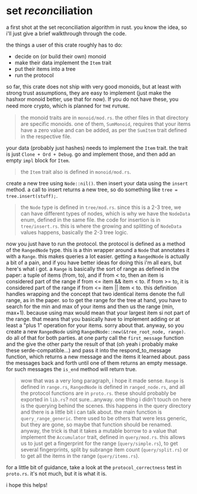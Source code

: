# set *recon*ciliation

a first shot at the set reconciliation algorithm in rust. you know the idea, so i'll just give a brief walkthrough through the code.

the things a user of this crate roughly has to do:
- decide on (or build their own) monoid
- make their data implement the `Item` trait
- put their items into a tree
- run the protocol

so far, this crate does not ship with very good monoids, but at least with strong trust assumptions, they are easy to implement (just make the hashxor monoid better, use that for now). If you do not have these, you need more crypto, which is planned for ᴛʜᴇ ғᴜᴛᴜʀᴇ.

> the monoid traits are in `monoid/mod.rs`. the other files in that directory are specific monoids. one of them, `SumMonoid`, requires that your items have a zero value and can be added, as per the `SumItem` trait defined in the respective file.

your data (probably just hashes) needs to implement the `Item` trait. the trait is just `Clone + Ord + Debug`. go and implement those, and then add an empty `impl` block for `Item`.

> the `Item` trait also is defined in `monoid/mod.rs`.

create a new tree using `Node::nil()`. then insert your data using the `insert` method. a call to insert returns a new tree, so do something like `tree = tree.insert(stuff);`.

> the `Node` type is defined in `tree/mod.rs`. since this is a 2-3 tree, we can have different types of nodes, which is why we have the `NodeData` enum, defined in the same file. the code for insertion is in `tree/insert.rs`. this is where the growing and splitting of `NodeData` values happens, basically the 2-3 tree logic.

now you just have to run the protocol. the protocol is defined as a method of the `RangedNode` type. this is a thin wrapper around a `Node` that annotates it with a `Range`. this makes queries a lot easier. getting a `RangedNode` is actually a bit of a pain, and if you have better ideas for doing this i'm all ears, but here's what i got. a `Range` is basically the sort of range as defined in the paper: a tuple of items (from, to), and if from < to, then an item is considered part of the range if from <= item  && item < to. if from >= to, it is considered part of the range if from <= item || item < to. this definition handles wrapping and the concept that two identical items denote the full range, as in the paper. so to get the range for the tree at hand, you have to search for the min and max of your items and then us the range (min, max+1). because using max would mean that your largest item si not part of the range. that means that you basically have to implement adding or at least a "plus 1" operation for your items. sorry about that. anyway, so you create a new `RangedNode` using `RangedNode::new(&tree_root_node, range)`. do all of that for both parties. at one party call the `first_message` function and the give the other party the result of that (oh yeah i probably make these serde-compatible...) and pass it into the respond_to_message function, which returns a new message and the items it learned about. pass the messages back and forth until one of them returns an empty message. for such messages the `is_end` method will return true.

> wow that was a very long paragraph, i hope it made sense. `Range` is defined in `range.rs`, `RangedNode` is defined in `ranged_node.rs`, and all the protocol functions are in `proto.rs`. these should probably be exported in `lib.rs`? not sure...anyway. one thing i didn't touch on here is the querying behind the scenes. this happens in the query directory and there is a little bit i can talk about. the main function is `query_range_generic`. there used to be others that were less generic, but they are gone, so maybe that function should be renamed. anyway, the trick is that it takes a mutable borrow to a value that implement the `Accumulator` trait, defined in `query/mod.rs`. this allows us to just get a fingerprint for the range (`query/simple.rs`), to get several fingerprints, split by subrange item count (`query/split.rs`) or to get all the items in the range (`query/items.rs`).

for a little bit of guidance, take a look at the `protocol_correctness` test in `proto.rs`. it's not much, but it is what it is.

i hope this helps!
